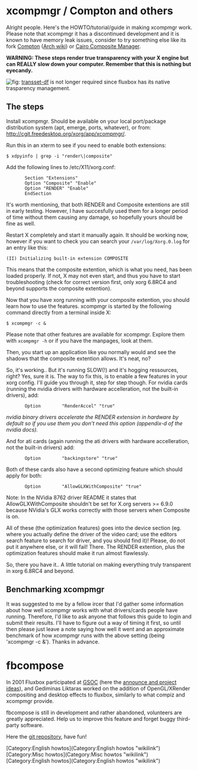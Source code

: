 xcompmgr / Compton and others
=============================

Alright people. Here's the HOWTO/tutorial/guide in making xcompmgr work.
Please note that xcompmgr it has a discontinued development and it is
known to have memory leak issues, consider to try something else like
its fork [Compton](https://github.com/chjj/compton) ([Arch
wiki](https://wiki.archlinux.org/index.php/Compton)) or [Cairo Composite
Manager](http://cairo-compmgr.tuxfamily.org/).

**WARNING: These steps render true transparency with your X engine but
can REALLY slow down your computer. Remember that this is nothing but
eyecandy.**

![](Note.png "fig:") [transset-df](http://forchheimer.se/transset-df/)
is not longer required since fluxbox has its native trasparency
management.

The steps
---------

Install xcompmgr. Should be available on your local port/package
distribution system (apt, emerge, ports, whatever), or from:
<http://cgit.freedesktop.org/xorg/app/xcompmgr/>.

Run this in an xterm to see if you need to enable both extensions:

`$ xdpyinfo | grep -i "render\|composite"`

Add the following lines to /etc/X11/xorg.conf:

`       Section "Extensions"`\
`       Option "Composite" "Enable"`\
`       Option "RENDER" "Enable"`\
`       EndSection`

It's worth mentioning, that both RENDER and Composite extentions are
still in early testing. However, I have succesfully used them for a
longer period of time without them causing any damage, so hopefully
yours should be fine as well.

Restart X completely and start it manually again. It should be working
now, however if you want to check you can search your
`/var/log/Xorg.0.log` for an entry like this:

`(II) Initializing built-in extension COMPOSITE`

This means that the composite extention, which is what you need, has
been loaded properly. If not, X may not even start, and thus you have to
start troubleshooting (check for correct version first, only xorg 6.8RC4
and beyond supports the composite extention).

Now that you have xorg running with your composite extention, you should
learn how to use the features. xcompmgr is started by the following
command directly from a terminal inside X:

`$ xcompmgr -c &`

Please note that other features are available for xcompmgr. Explore them
with `xcompmgr -h` or if you have the manpages, look at them.

Then, you start up an application like you normally would and see the
shadows that the composite extention allows. It's neat, no?

So, it's working.. But it's running SLOW(!) and it's hogging ressources,
right? Yes, sure it is. The way to fix this, is to enable a few features
in your xorg config. I'll guide you through it, step for step though.
For nvidia cards (running the nvidia drivers with hardware
accelleration, not the built-in drivers), add:

`       Option        "RenderAccel" "true"`

*nvidia binary drivers accelerate the RENDER extension in hardware by
default so if you use them you don't need this option (appendix-d of the
nvidia docs).*

And for ati cards (again running the ati drivers with hardware
accelleration, not the built-in drivers) add:

`       Option        "backingstore" "true"`

Both of these cards also have a second optimizing feature which should
apply for both:

`       Option        "AllowGLXWithComposite" "true"`

Note: In the NVidia 8762 driver README it states that
AllowGLXWithComposite shouldn't be set for X.org servers \>= 6.9.0
because NVidia's GLX works correctly with those servers when Composite
is on.

All of these (the optimization features) goes into the device section
(eg. where you actually define the driver of the video card; use the
editors search feature to search for driver, and you should find it)!
Please, do not put it anywhere else, or it will fail! There. The RENDER
extention, plus the optimization features should make it run almost
flawlessly.

So, there you have it.. A little tutorial on making everything truly
transparent in xorg 6.8RC4 and beyond.

Benchmarking xcompmgr
---------------------

It was suggested to me by a fellow ircer that I'd gather some
information about how well xcompmgr works with what drivers/cards people
have running. Therefore, I'd like to ask anyone that follows this guide
to login and submit their results. I'll have to figure out a way of
timing it first, so until then please just leave a note saying how well
it went and an approximate benchmark of how xcompmgr runs with the above
setting (being 'xcompmgr -c &'). Thanks in advance.

fbcompose
=========

In 2001 Fluxbox participated at
[GSOC](http://www.google-melange.com/gsoc/org/google/gsoc2011/fluxbox)
(here the [announce and project ideas](http://fluxbox.org/gsoc2011/)),
and Gediminas Liktaras worked on the addition of OpenGL/XRender
compositing and desktop effects to fluxbox, similarly to what compiz and
xcompmgr provide.

fbcompose is still in development and rather abandoned, volunteers are
greatly appreciated. Help us to improve this feature and forget buggy
third-party software.

Here the [git
repository](http://git.fluxbox.org/fluxbox_gediminas.git/), have fun!

[Category:English howtos](Category:English howtos "wikilink")
[Category:Misc howtos](Category:Misc howtos "wikilink")
[Category:English howtos](Category:English howtos "wikilink")
